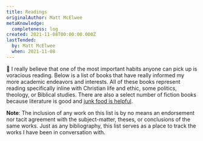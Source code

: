 ```yaml
---
title: Readings
originalAuthor: Matt McElwee
metaKnowledge:
  completeness: log
created: 2021-11-08T00:00:00.000Z
lastTended:
  by: Matt McElwee
  when: 2021-11-08
---
```


📖 I really believe that one of the most important habits anyone can pick up is voracious reading. Below is a list of books that have really informed my more academic endeavors and interests. All of these books represent reading specifically inline with Christian life and ethic, some politics, theology, or Biblical studies. There are also a select number of fiction books because literature is good and [junk food is helpful](/ideas/junk-food).

**Note**: The inclusion of any work on this list is by no means an endorsement nor tacit agreement with the subject-matter, theses, or conclusions of the same works. Just as any bibliography, this list serves as a place to track the works I have been in conversation with.
